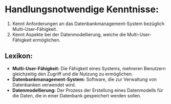 # **Handlungsnotwendige Kenntnisse:**  

1. Kennt Anforderungen an das Datenbankmanagement-System bezüglich Multi-User-Fähigkeit.  
2. Kennt Aspekte bei der Datenmodellierung, welche die Multi-User-Fähigkeit ermöglichen.

## **Lexikon:**

- **Multi-User-Fähigkeit:** Die Fähigkeit eines Systems, mehreren Benutzern gleichzeitig den Zugriff und die Nutzung zu ermöglichen.
- **Datenbankmanagement-System:** Software, die zur Verwaltung von Datenbanken verwendet wird.
- **Datenmodellierung:** Der Prozess der Erstellung eines Datenmodells für die Daten, die in einer Datenbank gespeichert werden sollen.